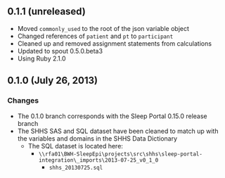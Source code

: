 ## 0.1.1 (unreleased)

- Moved `commonly_used` to the root of the json variable object
- Changed references of `patient` and `pt` to `participant`
- Cleaned up and removed assignment statements from calculations
- Updated to spout 0.5.0.beta3
- Using Ruby 2.1.0

## 0.1.0 (July 26, 2013)

### Changes
- The 0.1.0 branch corresponds with the Sleep Portal 0.15.0 release branch
- The SHHS SAS and SQL dataset have been cleaned to match up with the variables and domains in the SHHS Data Dictionary
  - The SQL dataset is located here:
    - `\\rfa01\BWH-SleepEpi\projects\src\shhs\sleep-portal-integration\_imports\2013-07-25_v0_1_0`
      - `shhs_20130725.sql`
